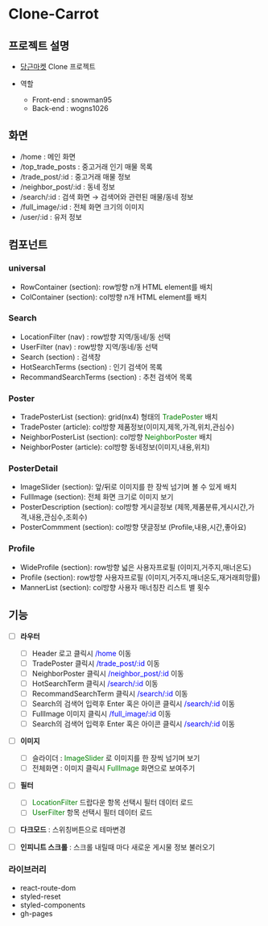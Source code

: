 # Clone-Carrot

## 프로젝트 설명

- [당근마켓](https://www.daangn.com/?pid=GoogleSA&c=GoogleKeywordAd&af_channel=Google&af_prt=emnet&af_keywords=&af_adset=Dynamic) Clone 프로젝트

- 역할
  - Front-end : snowman95
  - Back-end : wogns1026

## 화면

- /home : 메인 화면
- /top_trade_posts : 중고거래 인기 매물 목록
- /trade_post/:id : 중고거래 매물 정보
- /neighbor_post/:id : 동네 정보
- /search/:id : 검색 화면 → 검색어와 관련된 매물/동네 정보
- /full_image/:id : 전체 화면 크기의 이미지
- /user/:id : 유저 정보

## 컴포넌트

### universal

- RowContainer (section): row방향 n개 HTML element를 배치
- ColContainer (section): col방향 n개 HTML element를 배치

### Search

- LocationFilter (nav) : row방향 지역/동네/동 선택
- UserFilter (nav) : row방향 지역/동네/동 선택
- Search (section) : 검색창
- HotSearchTerms (section) : 인기 검색어 목록
- RecommandSearchTerms (section) : 추천 검색어 목록

### Poster

- TradePosterList (section): grid(nx4) 형태의 <span style="color:green">TradePoster</span> 배치
- TradePoster (article): col방향 제품정보(이미지,제목,가격,위치,관심수)
- NeighborPosterList (section): col방향 <span style="color:green">NeighborPoster</span> 배치
- NeighborPoster (article): col방향 동네정보(이미지,내용,위치)

### PosterDetail

- ImageSlider (section): 앞/뒤로 이미지를 한 장씩 넘기며 볼 수 있게 배치
- FullImage (section): 전체 화면 크기로 이미지 보기
- PosterDescription (section): col방향 게시글정보 (제목,제품분류,게시시간,가격,내용,관심수,조회수)
- PosterCommment (section): col방향 댓글정보 (Profile,내용,시간,좋아요)

### Profile

- WideProfile (section): row방향 넓은 사용자프로필 (이미지,거주지,매너온도)
- Profile (section): row방향 사용자프로필 (이미지,거주지,매너온도,재거래희망률)
- MannerList (section): col방향 사용자 매너칭찬 리스트 별 횟수

## 기능

- [ ] **라우터**

  - [ ] Header 로고 클릭시 <span style="color:blue">/home</span> 이동
  - [ ] TradePoster 클릭시 <span style="color:blue">/trade_post/:id</span> 이동
  - [ ] NeighborPoster 클릭시 <span style="color:blue">/neighbor_post/:id</span> 이동
  - [ ] HotSearchTerm 클릭시 <span style="color:blue">/search/:id</span> 이동
  - [ ] RecommandSearchTerm 클릭시 <span style="color:blue">/search/:id</span> 이동
  - [ ] Search의 검색어 입력후 Enter 혹은 아이콘 클릭시 <span style="color:blue">/search/:id</span> 이동
  - [ ] FullImage 이미지 클릭시 <span style="color:blue">/full_image/:id</span> 이동
  - [ ] Search의 검색어 입력후 Enter 혹은 아이콘 클릭시 <span style="color:blue">/search/:id</span> 이동

- [ ] **이미지**

  - [ ] 슬라이더 : <span style="color:green">ImageSlider</span> 로 이미지를 한 장씩 넘기며 보기
  - [ ] 전체화면 : 이미지 클릭시 <span style="color:green">FullImage</span> 화면으로 보여주기

- [ ] **필터**

  - [ ] <span style="color:green">LocationFilter</span> 드랍다운 항목 선택시 필터 데이터 로드
  - [ ] <span style="color:green">UserFilter</span> 항목 선택시 필터 데이터 로드

- [ ] **다크모드** : 스위칭버튼으로 테마변경
- [ ] **인피니트 스크롤** : 스크롤 내릴때 마다 새로운 게시물 정보 불러오기

### 라이브러리

- react-route-dom
- styled-reset
- styled-components
- gh-pages
